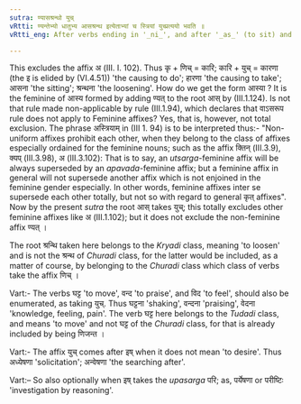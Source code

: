 ```yaml
---
sutra: ण्यासश्रन्थो युच्
vRtti: ण्यन्तेभ्यो धातुभ्य आसश्रन्थ इत्येताभ्यां च स्त्रियां युच्प्रत्ययो भवति ॥
vRtti_eng: After verbs ending in '_ni_', and after '_as_' (to sit) and '_sranth_' (to loose), there is the affix '_yuch_' when the word to be formed is feminine.

---
```

This excludes the affix अ (III. I. 102). Thus कृ + णिच् = कारि; कारि + युच् = कारणा (the इ is elided by (VI.4.51)) 'the causing to do'; हारणा 'the causing to take'; आसना 'the sitting'; श्रन्थना 'the loosening'. How do we get the form आस्या ? It is the feminine of आस्य formed by adding ण्यत् to the root आस् by (III.1.124). Is not that rule made non-applicable by rule (III.1.94), which declares that वाऽसरूप rule does not apply to Feminine affixes? Yes, that is, however, not total exclusion. The phrase अस्त्रियाम् in (III 1. 94) is to be interpreted thus:-  "Non-uniform affixes prohibit each other, when they belong to the class of affixes especially ordained for the feminine nouns; such as the affix क्तिन् (III.3.9), क्यप् (III.3.98), अ (III.3.102): That is to say, an _utsarga_-feminine affix will be always superseded by an _apavada_-feminine affix; but a feminine affix in general will not supersede another affix which is not enjoined in the feminine gender especially. In other words, feminine affixes inter se supersede each other totally, but not so with regard to general कृत् affixes". Now by the present _sutra_ the root आस् takes युच्; this totally excludes other feminine affixes like अ (III.1.102); but it does not exclude the non-feminine affix ण्यत् ।

The root श्रन्थि taken here belongs to the _Kryadi_ class, meaning 'to loosen' and is not the श्रन्थ of _Churadi_ class, for the latter would be included, as a matter of course, by belonging to the _Churadi_ class which class of verbs take the affix णिच् ।

Vart:- The verbs घट्ट 'to move', वन्द 'to praise', and विद 'to feel', should also be enumerated, as taking युच्. Thus घट्टना 'shaking', वन्दना 'praising', वेदना 'knowledge, feeling, pain'. The verb घट्ट here belongs to the _Tudadi_ class, and means 'to move' and not घट्ट of the _Churadi_ class, for that is already included by being णिजन्त ।

Vart:- The affix युच् comes after इष् when it does not mean 'to desire'. Thus अध्येषणा 'solicitation'; अन्वेषणा 'the searching after'.

Vart:– So also optionally when इष् takes the _upasarga_ परि; as, पर्येषणा or परीष्टिः 'investigation by reasoning'.